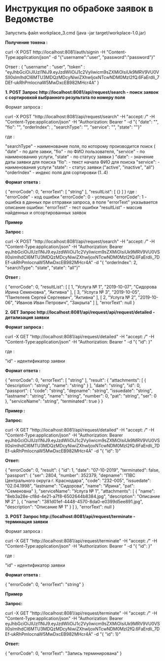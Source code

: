 ﻿# Инструкция по обрабоке заявок в Ведомстве

Запустить файл workplace_3.cmd (java -jar target/workplace-1.0.jar)

<b>Получение токена : </b>

curl -X POST http://localhost:8081/auth/signin -H "Content-Type:application/json" -d "{\"username\":\"user\", \"password\":\"password\"}"

Ответ : 
{
  "username" : "user",
  "token" : "eyJhbGciOiJIUzI1NiJ9.eyJzdWIiOiJ1c2VyIiwicm9sZXMiOlsiUk9MRV9VU0VSIl0sImlhdCI6MTU3MDQzMDcyNiwiZXhwIjoxNTcwNDM0MzI2fQ.6FaErdIi_7DEf-ukRhPmlocnaW5MwDxcEB982MHcr4A"
}


<b>1. POST Запрос http://localhost:8081/api/request/search - поиск заявок с сортировкой выбранного результата по номеру поля</b>

Формат запроса : 

curl -X POST "http://localhost:8081/api/request/search" -H "accept: */*" -H "Content-Type:application/json" 
-H "Authorization: Bearer <TOKEN>" 
-d "{ \"date\": \"<value>\", \"fio\": \"<value>\", \"orderIndex\": <value>, \"searchType\": \"<value>\", 
\"service\": \"<value>\", \"state\": \"<value>\"}"

где :

  "searchType" - наименование поля, по которому производится поиск (
	"date" - по дате завки, 
	"fio" - по ФИО пользователя, 
	"service" - по наименованию услуги, 
	"state" - по статусу заявки
  )
  "date": - значение даты заявки для поиска
  "fio": - текст начала ФИО для поиска
  "service": - наименования услуги
  "state": - статус заявки ("active", "inactive", "all")
  "orderIndex" - индекс поля для сортировки (1..4)

<b>Формат ответа : </b>

{
  "errorCode": 0,
  "errorText": [
    "string"
  ],
  "resultList": [
    {}
  ]
}
где :
   "errorCode" - код ошибки
	   "errorCode": 0 - успешно
	   "errorCode": 1 - ошибка в данных при отправки запроса, в поле "errorText" указывается описание ошибки: 
   "errorText" - тест ошибки
   "resultList" - массив найденных и отсортированных заявок

<b>Пример </b>

<b>Запрос : </b>

curl -X POST "http://localhost:8081/api/request/search" -H "accept: */*" -H "Content-Type:application/json" 
-H "Authorization: Bearer eyJhbGciOiJIUzI1NiJ9.eyJzdWIiOiJ1c2VyIiwicm9sZXMiOlsiUk9MRV9VU0VSIl0sImlhdCI6MTU3MDQzMDcyNiwiZXhwIjoxNTcwNDM0MzI2fQ.6FaErdIi_7DEf-ukRhPmlocnaW5MwDxcEB982MHcr4A" 
-d "{ \"orderIndex\": 2, \"searchType\": \"state\", \"state\": \"all\"}"

<b>Ответ : </b>

{
  "errorCode": 0,
  "resultList": [
    [
      1,
      "Услуга № 1",
      "2019-10-07",
      "Сидорова Ирина Семеновна",
      "Активна"
    ],
    [
      3,
      "Услуга № 3",
      "2019-10-05",
      "Пантелеев Сергей Сергеевич",
      "Активна"
    ],
    [
      2,
      "Услуга № 2",
      "2019-10-06",
      "Иванов Иван Петрович",
      "Закрыта"
    ]
  ],
  "errorText": null
}

<b>2. GET Запрос http://localhost:8081/api/request/api/request/detailed - детализация заявки</b>

<b>Формат запроса : </b>

curl -X GET "http://localhost:8081/api/request/detailed" -H "accept: */*" -H "Content-Type:application/json" 
-H "Authorization: Bearer <TOKEN>" 
-d "{ \"id\": <value>}"

где :

  "id" - идентификатор заявки

<b>Формат ответа : </b>

{
  "errorCode": 0,
  "errorText": [
    "string"
  ],
  "result": {
    "attachments": [
      {
        "description": "string",
        "name": "string"
      }
    ],
    "date": "string",
    "id": 0,
    "passport": {
      "code": "string",
      "depname": "string",
      "issuedate": "string",
      "lastname": "string",
      "name": "string",
      "number": 0,
      "pat": "string",
      "ser": 0
    },
    "serviceName": "string",
    "terminated": true
  }
}

<b>Пример : </b>

<b>Запрос:</b>

curl -X GET "http://localhost:8081/api/request/detailed" -H "accept: */*" -H "Content-Type:application/json" 
-H "Authorization: Bearer eyJhbGciOiJIUzI1NiJ9.eyJzdWIiOiJ1c2VyIiwicm9sZXMiOlsiUk9MRV9VU0VSIl0sImlhdCI6MTU3MDQzMDcyNiwiZXhwIjoxNTcwNDM0MzI2fQ.6FaErdIi_7DEf-ukRhPmlocnaW5MwDxcEB982MHcr4A" 
-d "{ \"id\": 1}"

<b>Ответ: </b>

{
  "errorCode": 0,
  "result": {
    "id": 1,
    "date": "07-10-2019",
    "terminated": false,
    "passport": {
      "ser": 2804,
      "number": 352379,
      "depname": "ПВС Центрального округа г. Краснодара",
      "code": "232-005",
      "issuedate": "02.04.1998",
      "lastname": "Сидорова",
      "name": "Ирина",
      "pat": "Семеновна"
    },
    "serviceName": "Услуга № 1",
    "attachments": [
      {
        "name": "8eb3a28e-cf8d-4e21-a7f8-6502644b8384.jpg",
        "description": "Описание № 2"
      },
      {
        "name": "381d01ef-4448-4570-8da0-e0399d5ee891.jpg",
        "description": "Описание № 1"
      }
    ]
  },
  "errorText": null
}

<b>3. POST Запрос http://localhost:8081/api/request/terminate - терминация заявки </b>

Формат запроса : 

curl -X GET "http://localhost:8081/api/request/terminate" -H "accept: */*" -H "Content-Type:application/json" 
-H "Authorization: Bearer <TOKEN>" 
-d "{ \"id\": <value>}"

где :

  "id" - идентификатор заявки

<b>Формат ответа : </b>

{
  "errorCode": 0,
  "errorText": "string"
}

<b>Пример </b>

<b>Запрос: </b>

curl -X GET "http://localhost:8081/api/request/terminate" -H "accept: */*" -H "Content-Type:application/json" 
-H "Authorization: Bearer eyJhbGciOiJIUzI1NiJ9.eyJzdWIiOiJ1c2VyIiwicm9sZXMiOlsiUk9MRV9VU0VSIl0sImlhdCI6MTU3MDQzMDcyNiwiZXhwIjoxNTcwNDM0MzI2fQ.6FaErdIi_7DEf-ukRhPmlocnaW5MwDxcEB982MHcr4A" 
-d "{ \"id\": 1}"

<b>Ответ: </b>

{
  "errorCode": 0,
  "errorText": "Запись терминирована"
}